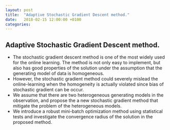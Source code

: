 ```yaml
---
layout: post
title:  "Adaptive Stochastic Gradient Descent method."
date:   2018-02-15 12:00:00 +0100
categories:
---
```


## Adaptive Stochastic Gradient Descent method.

- The stochastic gradient descent method is one of the most widely used for the online learning. The method is not only easy to implement, but also has good properties of the solution under the assumption that the generating model of data is homogeneous. 
- However, the stochastic gradient method could severely mislead the online-learning when the homogeneity is actually violated since bias of stochastic gradient can be occur. 
- We assume that there are two heterogeneous generating models in the observation, and propose the a new stochastic gradient method that mitigate the problem of the heterogeneous models. 
- We introduce a robust mini-batch optimization method using statistical tests and investigate the convergence radius of the solution in the proposed method. 